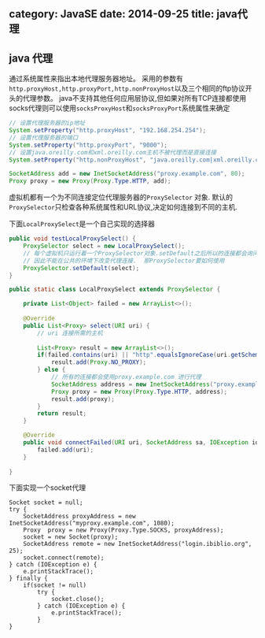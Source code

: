 category: JavaSE
date: 2014-09-25
title: java代理
---
## java 代理
通过系统属性来指出本地代理服务器地址。 采用的参数有`http.proxyHost,http.proxyPort,http.nonProxyHost`以及三个相同的ftp协议开头的代理参数。 java不支持其他任何应用层协议,但如果对所有TCP连接都使用socks代理则可以使用`socksProxyHost`和`socksProxyPort`系统属性来确定
```java
// 设置代理服务器的ip地址
System.setProperty("http.proxyHost", "192.168.254.254");
// 设置代理服务器的端口
System.setProperty("http.proxyPort", "9000");
// 设置java.oreilly.com和xml.oreilly.com主机不被代理而是直接连接
System.setProperty("http.nonProxyHost", "java.oreilly.com|xml.oreilly.com");

SocketAddress add = new InetSocketAddress("proxy.example.com", 80);
Proxy proxy = new Proxy(Proxy.Type.HTTP, add);
```

虚拟机都有一个为不同连接定位代理服务器的`ProxySelector` 对象. 默认的`ProxySelector`只检查各种系统属性和URL协议,决定如何连接到不同的主机. 

下面`LocalProxySelect`是一个自己实现的选择器
```java
public void testLocalProxySelect() {
	ProxySelector select = new LocalProxySelect();
	// 每个虚拟机只运行着一个ProxySelector对象.setDefault之后所以的连接都会询问这个代理
	// 因此不能在公共的环境下改变代理连接.  那ProxySelector要如何使用
	ProxySelector.setDefault(select);
}

public static class LocalProxySelect extends ProxySelector {

	private List<Object> failed = new ArrayList<>();
	
	@Override
	public List<Proxy> select(URI uri) {
		// uri 连接所需的主机
		
		List<Proxy> result = new ArrayList<>();
		if(failed.contains(uri) || "http".equalsIgnoreCase(uri.getScheme())) {
			result.add(Proxy.NO_PROXY);
		} else {
			// 所有的连接都会使用proxy.example.com 进行代理
			SocketAddress address = new InetSocketAddress("proxy.example.com", 8000);
			Proxy proxy = new Proxy(Proxy.Type.HTTP, address);
			result.add(proxy);
		}
		return result;
	}

	@Override
	public void connectFailed(URI uri, SocketAddress sa, IOException ioe) {
		failed.add(uri);
	}
	
}
```
下面实现一个socket代理
```
Socket socket = null;
try {
	SocketAddress proxyAddress = new InetSocketAddress("myproxy.example.com", 1080);
	Proxy  proxy = new Proxy(Proxy.Type.SOCKS, proxyAddress);
	socket = new Socket(proxy);
	SocketAddress remote = new InetSocketAddress("login.ibiblio.org", 25);
	socket.connect(remote);
} catch (IOException e) {
	e.printStackTrace();
} finally {
	if(socket != null)
		try {
			socket.close();
		} catch (IOException e) {
			e.printStackTrace();
		}
}
```
